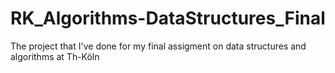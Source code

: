 # RK_Algorithms-DataStructures_Final
The project that I've done for my final assigment on data structures and algorithms at Th-Köln
